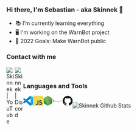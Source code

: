 ### Hi there, I'm Sebastian - aka Skinnek 👋

- 📚 I’m currently learning everything
- 🖥️ I'm working on the WarnBot project
- 🥅 2022 Goals: Make WarnBot public

### Contact with me

[<img align="left" alt="Skinnek | YouTube" width="22px" src="https://cdn.jsdelivr.net/npm/simple-icons@v3/icons/youtube.svg" />][youtube]
[<img align="left" alt="Skinnek | Discord" width="22px" src="https://cdn.jsdelivr.net/npm/simple-icons@5.18.0/icons/discord.svg" />][discord]

<br />

### Languages and Tools

[<img align="left" alt="Visual Studio Code" width="26px" src="https://raw.githubusercontent.com/github/explore/80688e429a7d4ef2fca1e82350fe8e3517d3494d/topics/visual-studio-code/visual-studio-code.png" />][vscode]
[<img align="left" alt="JavaScript" width="26px" src="https://raw.githubusercontent.com/github/explore/80688e429a7d4ef2fca1e82350fe8e3517d3494d/topics/javascript/javascript.png" />][js]
[<img align="left" alt="Node.js" width="26px" src="https://raw.githubusercontent.com/github/explore/80688e429a7d4ef2fca1e82350fe8e3517d3494d/topics/nodejs/nodejs.png" />][node]
[<img align="left" alt="MongoDB" width="26px" src="https://raw.githubusercontent.com/github/explore/80688e429a7d4ef2fca1e82350fe8e3517d3494d/topics/mongodb/mongodb.png" />][mongodb]
[<img align="left" alt="GitHub" width="26px" src="https://raw.githubusercontent.com/github/explore/78df643247d429f6cc873026c0622819ad797942/topics/github/github.png" />][github]

<br />

<img align="left" alt="Skinnek Github Stats" src="https://github-readme-stats.vercel.app/api?username=Skinnek&show_icons=true&hide_border=true">

[youtube]: https://www.youtube.com/channel/UCgOTVbrgAzvSc33_2rVdHHA
[discord]: https://discord.gg/yAmBFetyUG
[vscode]: https://code.visualstudio.com
[js]: wikipedia.org/wiki/JavaScript
[node]: https://nodejs.org/en/
[mongodb]: https://www.mongodb.com
[github]: https://github.com/Skinnek
